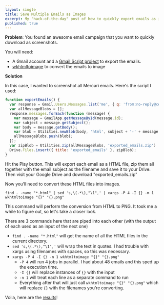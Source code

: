 ```yaml
---
layout: single
title: Save Multiple Emails as Images
excerpt: My "hack-of-the-day" post of how to quickly export emails as images to share.
published: true
---
```


**Problem**: You found an awesome email campaign that you want to quickly download as screenshots. 

You will need:

- A Gmail account and a [Gmail Script project](https://script.google.com/home) to export the emails. 
- [wkhtmltoimage](https://wkhtmltopdf.org/) to convert the emails to image

**Solution**

In this case, I wanted to screenshot all Mercari emails. Here's the script I used:

```js
function exportEmails() {
  var response = Gmail.Users.Messages.list('me', { q: 'from:no-reply@contact-us.mercariapp.com'}); // You can change this line.
  var allMessageBlobs = [];
  response.messages.forEach(function (message) {
    var message = GmailApp.getMessageById(message.id);
    var subject = message.getSubject();
    var body = message.getBody();
    var blob = Utilities.newBlob(body, 'html', subject + '-' + message.getId() + '.html');
    allMessageBlobs.push(blob);
  });
  var zipBlob = Utilities.zip(allMessageBlobs, 'exported_emails.zip')
  Drive.Files.insert({ title: 'exported_emails' }, zipBlob);
}
```

Hit the Play button. This will export each email as a HTML file, zip them all together with the email subject as the filename and save it to your Drive.
Then visit your Google Drive and download "exported_emails.zip"

Now you'll need to convert these HTML files into images. 

`find . -name "*.html" | sed 's,\(.*\),"\1",' | xargs -P 4 -I {} -n 1 wkhtmltoimage "{}" "{}.png"`

This command will perform the conversion from HTML to PNG. It took me a while to figure out, so let's take a closer look.

There are 3 commands here that are piped into each other (with the output of each used as an input of the next one)

- `find . -name "*.html"` will get the name of all the HTML files in the current directory.
- `sed 's,\(.*\),"\1",'` will wrap the text in quotes. I had trouble with xargs using filenames with spaces, so this was necessary.
- `xargs -P 4 -I {} -n 1 wkhtmltoimage "{}" "{}.png"`
  - `-P 4` will run 4 jobs in parallel. I had about 48 emails and this sped up the execution time.
  - `-I {}` will replace instances of `{}` with the input
  - `-n 1` will treat each line as a separate command to run
  - Everything after that will just call `wkhtmltoimage "{}" "{}.png"` which will replace `{}` with the filenames you're converting.

Voila, here are the [results](https://imgur.com/a/rVQzYlx)!